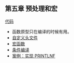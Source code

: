 ## 第五章 预处理和宏
[代码]()

- 函数原型只在编译的时候有用。
- [自定义头文件](Codes/basic_dev_codes/study_for_c/imooc/chapter5/02.my_include_file.c)
- [宏函数](Codes/basic_dev_codes/study_for_c/imooc/chapter5/03.macro_fuction.c)
- [条件编译](Codes/basic_dev_codes/study_for_c/imooc/chapter5/04.conditional_macro.c)
- [案例：实现 PRINTLNF](Codes/basic_dev_codes/study_for_c/imooc/chapter5/05.printlnf.c)

